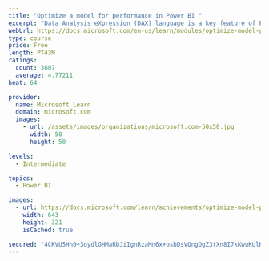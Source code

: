 ```yaml
---
title: "Optimize a model for performance in Power BI "
excerpt: "Data Analysis eXpression (DAX) language is a key feature of Power BI. It is used to create calculated columns, calculated tables, and measures. In this module, you will learn how to use DAX to solve typical analytics problems. You will learn about one of the most popular DAX functions, CALCULATE, and how it can override the default behavior of Power BI."
webUrl: https://docs.microsoft.com/en-us/learn/modules/optimize-model-power-bi/
type: course
price: Free
length: PT43M
ratings:
  count: 3607
  average: 4.77211
heat: 64

provider:
  name: Microsoft Learn
  domain: microsoft.com
  images:
    - url: /assets/images/organizations/microsoft.com-50x50.jpg
      width: 50
      height: 50

levels:
  - Intermediate

topics:
  - Power BI

images:
  - url: https://docs.microsoft.com/learn/achievements/optimize-model-power-bi-social.png
    width: 643
    height: 321
    isCached: true

secured: "4CKVU5Hh0+3oydlGHMaRbJiIgnRzaMn6x+osbDsVOngOgZ3tXn8I7kKwuKUlHgGUktK4CXSFQwqCNQTnsN7fas7HM0ohy9pTA6jNdMk+DQQ26oeofoXJfzBvgs8BEChiIh/dpNaL/fTOf6Hnwr37X9RSO4Y+41P905KDBCJFI+UP+XpsBpwuKZeEPspUoFu7/QqrZqVWideqMgIUKWiJZiQMXnXEnIs2e+U8M4fxf7gBCFqtpOeKPWwt7TJke6zuBpM1DVuVlTtZ/hfhgTIcwCW3BKgI1jboRi9Fvm8UyQ5iA1olvE7nOF+IqvQqaeuFYGBTngsmpxk8jvVm5oWq5Rl9e7eeaoRY7gZriDmwL1eaTyUmFSsMlTCOdgNefmD4bMb2ctLUWr7x8A4N6kl1VpIeYe1gS+Q2exjoEiAW6W4=;vtpvlOTMKkiqxJ2YSa8sfw=="
---
```


